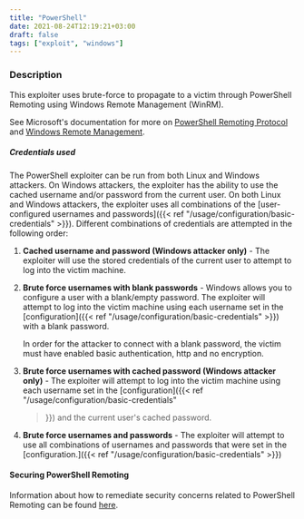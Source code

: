 ```yaml
---
title: "PowerShell"
date: 2021-08-24T12:19:21+03:00
draft: false
tags: ["exploit", "windows"]
---
```


### Description

This exploiter uses brute-force to propagate to a victim through PowerShell
Remoting using Windows Remote Management (WinRM).

See Microsoft's documentation for more on [PowerShell Remoting
Protocol](https://docs.microsoft.com/en-us/powershell/scripting/learn/remoting/winrmsecurity?view=powershell-7.1)
and [Windows Remote
Management](https://docs.microsoft.com/en-us/windows/win32/winrm/portal).


##### Credentials used

The PowerShell exploiter can be run from both Linux and Windows attackers. On
Windows attackers, the exploiter has the ability to use the cached username
and/or password from the current user. On both Linux and Windows attackers, the
exploiter uses all combinations of the [user-configured usernames and
passwords]({{< ref "/usage/configuration/basic-credentials" >}}). Different
combinations of credentials are attempted in the following order:

1. **Cached username and password (Windows attacker only)** - The exploiter will
   use the stored credentials of the current user to attempt to log into the
   victim machine.

1. **Brute force usernames with blank passwords** - Windows allows you to
   configure a user with a blank/empty password. The exploiter will attempt to
   log into the victim machine using each username set in the
   [configuration]({{< ref "/usage/configuration/basic-credentials" >}}) with a
   blank password.

   In order for the attacker to connect with a blank password, the victim must
   have enabled basic authentication, http and no encryption.

1. **Brute force usernames with cached password (Windows attacker only)** - The
   exploiter will attempt to log into the victim machine using each username
   set in the [configuration]({{< ref "/usage/configuration/basic-credentials"
   >}}) and the current user's cached password.

1. **Brute force usernames and passwords** - The exploiter will attempt to use
   all combinations of usernames and passwords that were set in the
   [configuration.]({{< ref "/usage/configuration/basic-credentials" >}})


#### Securing PowerShell Remoting

Information about how to remediate security concerns related to PowerShell
Remoting can be found
[here](https://docs.microsoft.com/en-us/powershell/scripting/learn/remoting/winrmsecurity?view=powershell-7.1).

